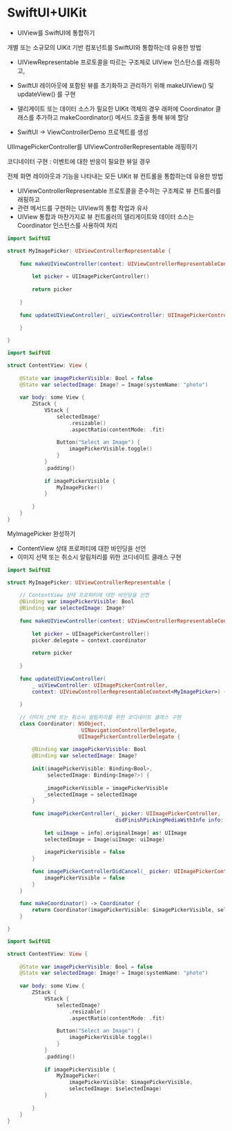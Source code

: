 # SwiftUI+UIKit

- UIView를 SwiftUI에 통합하기

개별 또는 소규모의 UIKit 기반 컴포넌트를 SwiftUI와 통합하는데 유용한 방법

- UIViewRepresentable 프로토콜을 따르는 구조체로 UIView 인스턴스를 래핑하고,
- SwiftUI 레이아웃에 포함된 뷰를 초기화하고 관리하기 위해 makeUIView() 및 updateView() 를 구현
- 델리게이트 또는 데이터 소스가 필요한 UIKit 객체의 경우 래퍼에 Coordinator 클래스를 추가하고 makeCoordinator() 메서드 호출을 통해 뷰에 할당

- SwiftUI -> ViewControllerDemo 프로젝트를 생성

UIImagePickerController를 UIViewControllerRepresentable 래핑하기

코디네이터 구현 : 이벤트에 대한 반응이 필요한 뷰일 경우

전체 화면 레이아웃과 기능을 나타내는 모든 UIKit 뷰 컨트롤을 통합하는데 유용한 방법

- UIViewControllerRepresentable 프로토콜을 준수하는 구조체로 뷰 컨트롤러를 래핑하고
- 관련 메서드를 구현하는 UIView의 통합 작업과 유사
- UIView 통합과 마찬가지로 뷰 컨트롤러의 델리게이트와 데이터 소스는 Coordinator 인스턴스를 사용하여 처리

```swift
import SwiftUI

struct MyImagePicker: UIViewControllerRepresentable {
    
    func makeUIViewController(context: UIViewControllerRepresentableContext<MyImagePicker>) -> UIImagePickerController {
        
        let picker = UIImagePickerController()
        
        return picker
        
    }
    
    func updateUIViewController(_ uiViewController: UIImagePickerController, context: UIViewControllerRepresentableContext<MyImagePicker>)) {
        
    }

}
```

```swift
import SwiftUI

struct ContentView: View {
    
    @State var imagePickerVisible: Bool = false
    @State var selectedImage: Image? = Image(systemName: "photo")
    
    var body: some View {
        ZStack {
            VStack {
                selectedImage?
                    .resizable()
                    .aspectRatio(contentMode: .fit)
                
                Button("Select an Image") {
                    imagePickerVisible.toggle()
                }
            }
            .padding()
            
            if imagePickerVisible {
                MyImagePicker()
            }
            
        }
    }
}
```

MyImagePicker 완성하기

- ContentView 상태 프로퍼티에 대한 바인딩을 선언
- 이미지 선택 또는 취소시 알림처리를 위한 코디네이트 클래스 구현



```swift
import SwiftUI

struct MyImagePicker: UIViewControllerRepresentable {
    
    // ContentView 상태 프로퍼티에 대한 바인딩을 선언
    @Binding var imagePickerVisible: Bool
    @Binding var selectedImage: Image?
    
    func makeUIViewController(context: UIViewControllerRepresentableContext<MyImagePicker>) -> UIImagePickerController {
        
        let picker = UIImagePickerController()
        picker.delegate = context.coordinator
        
        return picker
        
    }
    
    func updateUIViewController(
        _ uiViewController: UIImagePickerController,
        context: UIViewControllerRepresentableContext<MyImagePicker>) {
        
    }
    
    // 이미지 선택 또는 취소시 알림처리를 위한 코디네이트 클래스 구현
    class Coordinator: NSObject,
                        UINavigationControllerDelegate,
                       UIImagePickerControllerDelegate {
        
        @Binding var imagePickerVisible: Bool
        @Binding var selectedImage: Image?
        
        init(imagePickerVisible: Binding<Bool>,
             selectedImage: Binding<Image?>) {
            
            _imagePickerVisible = imagePickerVisible
            _selectedImage = selectedImage
        }
        
        func imagePickerController(_ picker: UIImagePickerController,
                                   didFinishPickingMediaWithInfo info: [UIImagePickerController.InfoKey : Any]) {
            
            let uiImage = info[.originalImage] as! UIImage
            selectedImage = Image(uiImage: uiImage)
            
            imagePickerVisible = false
        }
        
        func imagePickerControllerDidCancel(_ picker: UIImagePickerController) {
            imagePickerVisible = false
        }
    }
    
    func makeCoordinator() -> Coordinator {
        return Coordinator(imagePickerVisible: $imagePickerVisible, selectedImage: $selectedImage)
    }

}
```

```swift
import SwiftUI

struct ContentView: View {
    
    @State var imagePickerVisible: Bool = false
    @State var selectedImage: Image? = Image(systemName: "photo")
    
    var body: some View {
        ZStack {
            VStack {
                selectedImage?
                    .resizable()
                    .aspectRatio(contentMode: .fit)
                
                Button("Select an Image") {
                    imagePickerVisible.toggle()
                }
            }
            .padding()
            
            if imagePickerVisible {
                MyImagePicker(
                    imagePickerVisible: $imagePickerVisible,
                    selectedImage: $selectedImage)
            }
            
        }
    }
}
```

